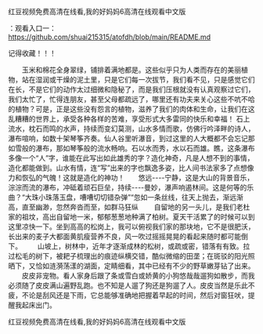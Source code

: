 红豆视频免费高清在线看,我的好妈妈6高清在线观看中文版

：观看入口一：https://github.com/shuai215315/atofdh/blob/main/README.md


记得收藏！！！



　　玉米和棉花全身翠绿，铺排着满地都是。这些似乎只为人类而存在的美丽植物，站在湿润或干燥的泥土里，只是它们每一次拔节，我们看不见，只是感觉它们在长，不是它们的动作太过细微和隐秘了，而是我们压根就没有认真观察过它们，我们太忙了，忙得连朋友，甚至父母都疏远了，哪里还有功夫来关心这些不吭不哈的植物？可是，正是这些没有怨言的植物，滋养了我们的肉体和生命，让我们在这乱糟糟的世界上，承受各种各样的苦难，享受形式大多雷同的快乐和幸福！
石上流水，枕石而鸣的水声，持续而变幻莫测，山水多情而歌，仿佛行吟泽畔的诗人，瀑布喧响，如数十架琴筝齐奏。仙人谷里听瀑音，到过这里的人大概都不会忘记那如雪般的瀑布，那如琴筝般的流水畅响。石以水而秀，水以石而雄。瞧，这条瀑布多像一个“人”字，谁能在此写出如此雄秀的字？造化神奇，凡是人想不到的事情，造化都能做到。山水有情，连“写”出来的字也飘逸多姿，比人间书法家多了点想像力和恢弘的气魄！这就是造化的神功！　　悠远----宁静，这是大山的背景音乐，淙淙而流的瀑布，冲砥着顽石巨垒，持续----曼妙，瀑声响遏林间。这是何等的乐曲？“大珠小珠落玉盘，嘈嘈切切错杂弹”“忽如一条丝线，往天上抛去，渐远渐高，直至幽渺，忽然奔沓而至，如群马狂纵
　　自留地的另一头儿，是我们老杜家的祖坟，高出自留地一米，郁郁葱葱地种满了柏树。夏天干活累了的时候可以到这里凉快一下。坐到高高的松岗上，我可以俯视我们家的那块地，它不是很肥沃，长出来的麦子大都面黄肌瘦营养不良，风一吹过摇摇晃晃的看起来随时都可能倒下。
　　山坡上，树林中，近年才逐渐成林的松树，或疏或密，错落有有致。拉过松毛的树下，被耙子梳理出的痕迹纵横交错，酷似微缩的田垄；在斑驳的阳光照晒下，又恰如涟漪荡漾的湖面，定睛细看，其中已经有不少的野草嫩芽钻了出来。
　　皮皮非宠物。看人家身后跟了条或雪白或娇黄的小狗悠哉哉遛狗如散步，而我必须随了皮皮满山遍野乱跑。也不知是人遛了狗还是狗遛了人。皮皮当然是乐此不疲，不论是刮风还是下雨，它总能够准确地把握着早起的时间，然后对窗狂吠，提醒我起床出门。







红豆视频免费高清在线看,我的好妈妈6高清在线观看中文版
